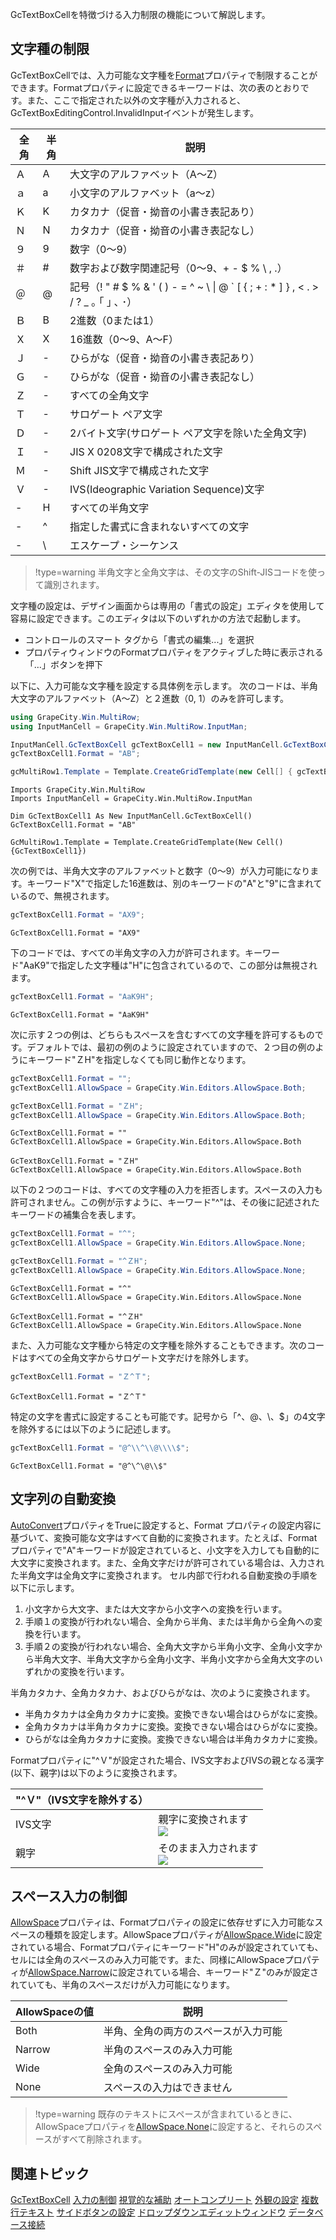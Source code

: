 GcTextBoxCellを特徴づける入力制限の機能について解説します。

## 文字種の制限

GcTextBoxCellでは、入力可能な文字種を[Format](gcdocsite__documentlink?toc-item-id=8866e15f-991e-420a-a14e-0c6dfe09de33)プロパティで制限することができます。Formatプロパティに設定できるキーワードは、次の表のとおりです。また、ここで指定された以外の文字種が入力されると、GcTextBoxEditingControl.InvalidInputイベントが発生します。

| 全角 | 半角 | 説明 |
| --- | --- | --- |
| Ａ | A | 大文字のアルファベット（A～Z） |
| ａ | a | 小文字のアルファベット（a～z） |
| Ｋ | K | カタカナ（促音・拗音の小書き表記あり） |
| Ｎ | N | カタカナ（促音・拗音の小書き表記なし） |
| ９ | 9 | 数字（0～9） |
| ＃ | # | 数字および数字関連記号（0～9、+ - $ % \\ , .） |
| ＠ | @ | 記号（\! " \# $ % & ' \( \) \- = ^ \~ \\ \| @ \` \[ \{ ; \+ : \* \] \} \, < \. \> / ? \_ ｡ ｢ ｣ ､ ･） |
| Ｂ | B | 2進数（0または1） |
| Ｘ | X | 16進数（0～9、A～F） |
| Ｊ | - | ひらがな（促音・拗音の小書き表記あり） |
| Ｇ | - | ひらがな（促音・拗音の小書き表記なし） |
| Ｚ | - | すべての全角文字 |
| Ｔ | - | サロゲート ペア文字 |
| Ｄ | - | 2バイト文字(サロゲート ペア文字を除いた全角文字) |
| Ｉ | - | JIS X 0208文字で構成された文字 |
| Ｍ | - | Shift JIS文字で構成された文字 |
| Ｖ | - | IVS(Ideographic Variation Sequence)文字 |
| - | H | すべての半角文字 |
| - | ^ | 指定した書式に含まれないすべての文字 |
| - | \\ | エスケープ・シーケンス |

> !type=warning
> 半角文字と全角文字は、その文字のShift-JISコードを使って識別されます。

文字種の設定は、デザイン画面からは専用の「書式の設定」エディタを使用して容易に設定できます。このエディタは以下のいずれかの方法で起動します。

* コントロールのスマート タグから「書式の編集...」を選択
* プロパティウィンドウのFormatプロパティをアクティブした時に表示される「…」ボタンを押下

以下に、入力可能な文字種を設定する具体例を示します。
次のコードは、半角大文字のアルファベット（A～Z）と２進数（0, 1）のみを許可します。

```csharp
using GrapeCity.Win.MultiRow;
using InputManCell = GrapeCity.Win.MultiRow.InputMan;

InputManCell.GcTextBoxCell gcTextBoxCell1 = new InputManCell.GcTextBoxCell();
gcTextBoxCell1.Format = "AB";

gcMultiRow1.Template = Template.CreateGridTemplate(new Cell[] { gcTextBoxCell1 });
```

```vbnet
Imports GrapeCity.Win.MultiRow
Imports InputManCell = GrapeCity.Win.MultiRow.InputMan

Dim GcTextBoxCell1 As New InputManCell.GcTextBoxCell()
GcTextBoxCell1.Format = "AB"

GcMultiRow1.Template = Template.CreateGridTemplate(New Cell() {GcTextBoxCell1})
```

次の例では、半角大文字のアルファベットと数字（0～9）が入力可能になります。キーワード"X"で指定した16進数は、別のキーワードの"A"と"9"に含まれているので、無視されます。

```csharp
gcTextBoxCell1.Format = "AX9";
```

```vbnet
GcTextBoxCell1.Format = "AX9"
```

下のコードでは、すべての半角文字の入力が許可されます。キーワード"AaK9"で指定した文字種は"H"に包含されているので、この部分は無視されます。

```csharp
gcTextBoxCell1.Format = "AaK9H";
```

```vbnet
GcTextBoxCell1.Format = "AaK9H"
```

次に示す２つの例は、どちらもスペースを含むすべての文字種を許可するものです。デフォルトでは、最初の例のように設定されていますので、２つ目の例のようにキーワード"ＺH"を指定しなくても同じ動作となります。

```csharp
gcTextBoxCell1.Format = "";
gcTextBoxCell1.AllowSpace = GrapeCity.Win.Editors.AllowSpace.Both;

gcTextBoxCell1.Format = "ＺH";
gcTextBoxCell1.AllowSpace = GrapeCity.Win.Editors.AllowSpace.Both;
```

```vbnet
GcTextBoxCell1.Format = ""
GcTextBoxCell1.AllowSpace = GrapeCity.Win.Editors.AllowSpace.Both

GcTextBoxCell1.Format = "ＺH"
GcTextBoxCell1.AllowSpace = GrapeCity.Win.Editors.AllowSpace.Both
```

以下の２つのコードは、すべての文字種の入力を拒否します。スペースの入力も許可されません。この例が示すように、キーワード"^"は、その後に記述されたキーワードの補集合を表します。

```csharp
gcTextBoxCell1.Format = "^";
gcTextBoxCell1.AllowSpace = GrapeCity.Win.Editors.AllowSpace.None;

gcTextBoxCell1.Format = "^ＺH";
gcTextBoxCell1.AllowSpace = GrapeCity.Win.Editors.AllowSpace.None;
```

```vbnet
GcTextBoxCell1.Format = "^"
GcTextBoxCell1.AllowSpace = GrapeCity.Win.Editors.AllowSpace.None

GcTextBoxCell1.Format = "^ＺH"
GcTextBoxCell1.AllowSpace = GrapeCity.Win.Editors.AllowSpace.None
```

また、入力可能な文字種から特定の文字種を除外することもできます。次のコードはすべての全角文字からサロゲート文字だけを除外します。

```csharp
gcTextBoxCell1.Format = "Ｚ^Ｔ";
```

```vbnet
GcTextBoxCell1.Format = "Ｚ^Ｔ"
```

特定の文字を書式に設定することも可能です。記号から「^、@、\\、$」の4文字を除外するには以下のように記述します。

```csharp
gcTextBoxCell1.Format = "@^\\^\\@\\\\$";
```

```vbnet
GcTextBoxCell1.Format = "@^\^\@\\$"
```

## 文字列の自動変換

[AutoConvert](gcdocsite__documentlink?toc-item-id=e0b7d405-11f6-4b98-b7bd-fd460f427cb2)プロパティをTrueに設定すると、Format プロパティの設定内容に基づいて、変換可能な文字はすべて自動的に変換されます。たとえば、Formatプロパティで"A"キーワードが設定されていると、小文字を入力しても自動的に大文字に変換されます。また、全角文字だけが許可されている場合は、入力された半角文字は全角文字に変換されます。
セル内部で行われる自動変換の手順を以下に示します。

1. 小文字から大文字、または大文字から小文字への変換を行います。
2. 手順１の変換が行われない場合、全角から半角、または半角から全角への変換を行います。
3. 手順２の変換が行われない場合、全角大文字から半角小文字、全角小文字から半角大文字、半角大文字から全角小文字、半角小文字から全角大文字のいずれかの変換を行います。

半角カタカナ、全角カタカナ、およびひらがなは、次のように変換されます。

* 半角カタカナは全角カタカナに変換。変換できない場合はひらがなに変換。
* 全角カタカナは半角カタカナに変換。変換できない場合はひらがなに変換。
* ひらがなは全角カタカナに変換。変換できない場合は半角カタカナに変換。

Formatプロパティに"^Ｖ"が設定された場合、IVS文字およびIVSの親となる漢字(以下、親字)は以下のように変換されます。

| "^Ｖ"（IVS文字を除外する） |  |
| ---------------- | --- |
| IVS文字 | 親字に変換されます<br>![](/DOCUMENT_SITE_LINK_PREFIX_HERE/document-site-files/images/f148c511-6e98-4b55-9904-150a375d5825/images/imimages/01gctextbox/gctextbox_v_ivs.png) |
| 親字 | そのまま入力されます<br>![](/DOCUMENT_SITE_LINK_PREFIX_HERE/document-site-files/images/f148c511-6e98-4b55-9904-150a375d5825/images/imimages/01gctextbox/gctextbox_v_oya.png) |

## スペース入力の制御

[AllowSpace](gcdocsite__documentlink?toc-item-id=5c50dad3-2eb4-4f28-8a6c-bb54fba96112)プロパティは、Formatプロパティの設定に依存せずに入力可能なスペースの種類を設定します。AllowSpaceプロパティが[AllowSpace.Wide](gcdocsite__documentlink?toc-item-id=f22b8f77-9012-40c7-9ea3-f51786cc620c)に設定されている場合、Formatプロパティにキーワード"H"のみが設定されていても、セルには全角のスペースのみ入力可能です。また、同様にAllowSpaceプロパティが[AllowSpace.Narrow](gcdocsite__documentlink?toc-item-id=f22b8f77-9012-40c7-9ea3-f51786cc620c)に設定されている場合、キーワード"Ｚ"のみが設定されていても、半角のスペースだけが入力可能になります。

| AllowSpaceの値 | 説明 |
| ------------ | --- |
| Both | 半角、全角の両方のスペースが入力可能 |
| Narrow | 半角のスペースのみ入力可能 |
| Wide | 全角のスペースのみ入力可能 |
| None | スペースの入力はできません |

> !type=warning
> 既存のテキストにスペースが含まれているときに、AllowSpaceプロパティを[AllowSpace.None](gcdocsite__documentlink?toc-item-id=f22b8f77-9012-40c7-9ea3-f51786cc620c)に設定すると、それらのスペースがすべて削除されます。

## 関連トピック

[GcTextBoxCell](gcdocsite__documentlink?toc-item-id=d724f811-ce0a-481f-88af-b5c76349953d)
[入力の制御](gcdocsite__documentlink?toc-item-id=8545ddc0-4623-4852-bea5-0a7a72839963)
[視覚的な補助](gcdocsite__documentlink?toc-item-id=04bfc453-3ed1-48a3-bb5c-c7ebeb27d1bf)
[オートコンプリート](gcdocsite__documentlink?toc-item-id=09b0835f-6677-4935-a1a0-77afa65c31d9)
[外観の設定](gcdocsite__documentlink?toc-item-id=e27b669a-1c2c-426e-a92f-52c2c4c94c5b)
[複数行テキスト](gcdocsite__documentlink?toc-item-id=18bcd8cc-30d4-4726-bb0b-2d6d072fcf55)
[サイドボタンの設定](gcdocsite__documentlink?toc-item-id=20f619b4-82aa-4cbb-9a5a-6f8d1f61485f)
[ドロップダウンエディットウィンドウ](gcdocsite__documentlink?toc-item-id=3ff0b1c6-0a2e-4f38-a015-6dab47a689c7)
[データベース接続](gcdocsite__documentlink?toc-item-id=9ac79b8e-03e4-4b60-93d9-d70f1d0e8fbd)
